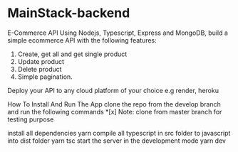 # MainStack-backend

E-Commerce API
Using Nodejs, Typescript, Express and MongoDB, build a simple ecommerce API with the following features:

1. Create, get all and get single product
2. Update product
3. Delete product
4. Simple pagination.

Deploy your API to any cloud platform of your choice e.g render, heroku

How To Install And Run The App
clone the repo from the develop branch and run the following commands \*[x] Note: clone from master branch for testing purpose

install all dependencies
yarn
compile all typescript in src folder to javascript into dist folder
yarn tsc
start the server in the development mode
yarn dev

